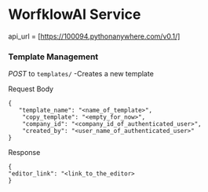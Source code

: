 # WorfklowAI Service

api_url = [https://100094.pythonanywhere.com/v0.1/]

### Template Management

_POST_ to `templates/`
-Creates a new template

Request Body

```
{
   "template_name": "<name_of_template>",
    "copy_template": "<empty_for_now>",
    "company_id": "<company_id_of_authenticated_user>",
    "created_by": "<user_name_of_authenticated_user>"
}
```

Response

```
{
"editor_link": "<link_to_the_editor>
}

```
